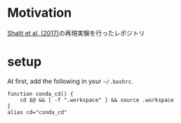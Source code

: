 # Motivation
[Shalit et al. (2017)](https://arxiv.org/pdf/1606.03976.pdf)の再現実験を行ったレポジトリ

# setup
At first, add the following in your `~/.bashrc`.
```
function conda_cd() {
    cd $@ && [ -f ".workspace" ] && source .workspace
}
alias cd="conda_cd"
```
